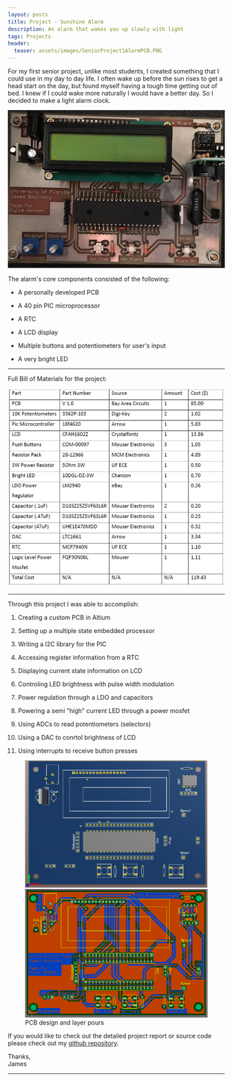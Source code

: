 ```yaml
---
layout: posts
title: Project - Sunshine Alarm
description: An alarm that wakes you up slowly with light
tags: Projects
header:
  teaser: assets/images/SeniorProject1AlarmPCB.PNG
---
```


For my first senior project, unlike most students, I created something that I could use in my day to day life. I often wake up before the sun rises to get a head start on the day, but found myself having a tough time getting out of bed. I knew if I could wake more naturally I would have a better day. So I decided to make a light alarm clock.


<p align="center">
	<img src="/assets/images/SeniorProject1AlarmPCB.PNG">
</p>


The alarm's core components consisted of the following:

* A personally developed PCB

* A 40 pin PIC microprocessor

* A RTC

* A LCD display

* Multiple buttons and potentiometers for user's input

* A very bright LED

---

Full Bill of Materials for the project:


<p align="center">
	<img src="/assets/images/SunshineAlarmBOM.PNG">
</p>

---

Through this project I was able to accomplish:

1. Creating a custom PCB in Altium

2. Setting up a multiple state embedded processor 

3. Writing a I2C library for the PIC

4. Accessing register information from a RTC

5. Displaying current state information on LCD

6. Controling LED brightness with pulse width modulation

7. Power regulation through a LDO and capacitors

8. Powering a semi "high" current LED through a power mosfet

9. Using ADCs to read potentiometers (selectors)

10. Using a DAC to conrtol brightness of LCD

11. Using interrupts to receive button presses

<figure class="half">
	<img src="/assets/images/SunshineAlarmPCB1.PNG">
	<img src="/assets/images/SunshineAlarmPCB2.PNG">
	<figcaption>PCB design and layer pours</figcaption>
</figure>


If you would like to check out the detailed project report or source code please check out my [github repository](https://github.com/jbocinsky/SunshineAlarm "Sunshine Alarm Repository").


Thanks,  
James

---